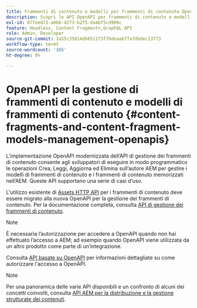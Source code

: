 ```yaml
---
title: Frammenti di contenuto e modelli per frammenti di contenuto OpenAPI
description: Scopri le API OpenAPI per frammenti di contenuto e modelli per frammenti di contenuto.
exl-id: 077eed73-a066-4273-b2f5-da4bf5cd900c
feature: Headless, Content Fragments,GraphQL API
role: Admin, Developer
source-git-commit: 1a55c35814d6651173f7bdeaa677a7dbdec13f73
workflow-type: tm+mt
source-wordcount: '165'
ht-degree: 0%

---
```


# OpenAPI per la gestione di frammenti di contenuto e modelli di frammenti di contenuto {#content-fragments-and-content-fragment-models-management-openapis}

L’implementazione OpenAPI modernizzata dell’API di gestione dei frammenti di contenuto consente agli sviluppatori di eseguire in modo programmatico le operazioni Crea, Leggi, Aggiorna ed Elimina sull’autore AEM per gestire i modelli di frammenti di contenuto e i frammenti di contenuto memorizzati nell’AEM. Queste API supportano una serie di casi d’uso.

L&#39;utilizzo esistente di [Assets HTTP API](https://experienceleague.adobe.com/it/docs/experience-manager-cloud-service/content/assets/admin/mac-api-assets) per i frammenti di contenuto deve essere migrato alla nuova OpenAPI per la gestione dei frammenti di contenuto. Per la documentazione completa, consulta [API di gestione dei frammenti di contenuto](https://developer.adobe.com/experience-cloud/experience-manager-apis/api/stable/sites/).

>[!NOTE]
>
>È necessaria l’autorizzazione per accedere a OpenAPI quando non hai effettuato l’accesso a AEM; ad esempio quando OpenAPI viene utilizzata da un altro prodotto come parte di un’integrazione.
>
>Consulta [API basate su OpenAPI](/help/implementing/developing/open-api-based-apis.md) per informazioni dettagliate su come autorizzare l&#39;accesso a OpenAPI.

>[!NOTE]
>
>Per una panoramica delle varie API disponibili e un confronto di alcuni dei concetti coinvolti, consulta [API AEM per la distribuzione e la gestione strutturate dei contenuti](/help/headless/apis-headless-and-content-fragments.md).